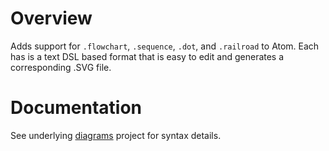 # Overview
Adds support for ```.flowchart```, ```.sequence```, ```.dot```, and ```.railroad``` to Atom. Each has is a text DSL based format that
is easy to edit and generates a corresponding .SVG file.

# Documentation
See underlying [diagrams](https://github.com/francoislaberge/diagrams) project for syntax details.
